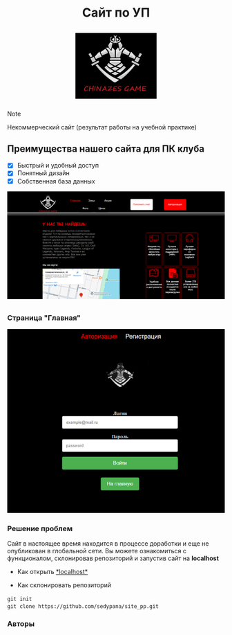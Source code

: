 <h1 align="center"> Сайт по УП </h1>
<h2 align="center"> 


 
![logo](./Photki/Рисунок1.png)

</h2>

> [!NOTE]  
> Некоммерческий сайт (результат работы на учебной практике)


## Преимущества нашего сайта для ПК клуба
- [x] Быстрый и удобный доступ
- [x] Понятный дизайн
- [x] Собственная база данных

![logo](./Photki/Рисунок2.png)

## 

### Страница "Главная"

![logo](./Photki/Рисунок3.png)

### Решение проблем
Сайт в настоящее время находится в процессе доработки и еще не опубликован в глобальной сети. Вы можете ознакомиться с функционалом, склонировав репозиторий и запустив сайт на **localhost**
- <p style="text-align: left;"> Как открыть 
    <a href="https://strelokhalfer.github.io/mv-help/page/01_11_08.html">*localhost*</a> </p>
  
- <p style="text-align: left;"> Как склонировать репозиторий<br> 
 ```git init```<br>```git clone https://github.com/sedypana/site_pp.git```
</p>

### Авторы

